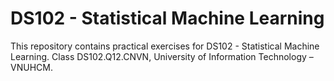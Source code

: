 # DS102 - Statistical Machine Learning
This repository contains practical exercises for DS102 - Statistical Machine Learning. Class DS102.Q12.CNVN, University of Information Technology – VNUHCM.
